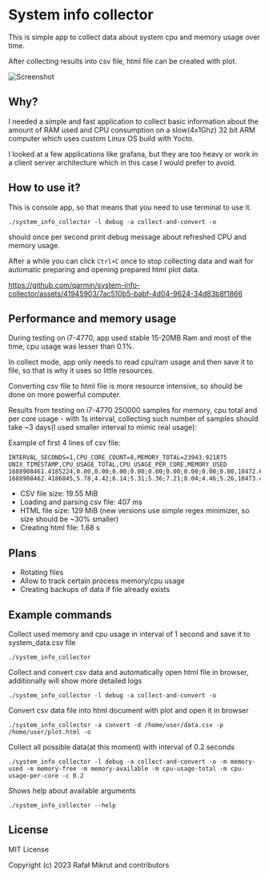 # System info collector

This is simple app to collect data about system cpu and memory usage over time.

After collecting results into csv file, html file can be created with plot.

![Screenshot](https://github.com/qarmin/czkawka/assets/41945903/58371709-996a-41cf-a352-d28addf24ad9)

## Why?

I needed a simple and fast application to collect basic information about the amount of RAM used and CPU consumption on
a slow(4x1Ghz) 32 bit ARM computer which uses custom Linux OS build with Yocto.

I looked at a few applications like grafana, but they are too heavy or work in a client server architecture
which in this case I would prefer to avoid.

## How to use it?

This is console app, so that means that you need to use terminal to use it.

```
./system_info_collector -l debug -a collect-and-convert -o
```

should once per second print debug message about refreshed CPU and memory usage.

After a while you can click `Ctrl+C` once to stop collecting data and wait for automatic preparing and opening prepared
html plot data.

https://github.com/qarmin/system-info-collector/assets/41945903/7ac510b5-babf-4d04-9624-34d83b8f1866

## Performance and memory usage

During testing on i7-4770, app used stable 15-20MB Ram and most of the time, cpu usage was lesser than 0.1%.

In collect mode, app only needs to read cpu/ram usage and then save it to file, so that is why it uses so little
resources.

Converting csv file to html file is more resource intensive, so should be done on more powerful computer.

Results from testing on i7-4770 250000 samples for memory, cpu total and per core usage - with 1s interval, collecting
such number of samples should take ~3 days(I used smaller interval to mimic real usage):

Example of first 4 lines of csv file:

```
INTERVAL_SECONDS=1,CPU_CORE_COUNT=8,MEMORY_TOTAL=23943.921875
UNIX_TIMESTAMP,CPU_USAGE_TOTAL,CPU_USAGE_PER_CORE,MEMORY_USED
1688908461.4185224,0.00,0.00;0.00;0.00;0.00;0.00;0.00;0.00;0.00,10472.640625
1688908462.4186845,5.78,4.42;6.14;5.31;5.36;7.21;8.04;4.46;5.26,10473.49609375
```

- CSV file size: 19.55 MiB
- Loading and parsing csv file: 407 ms
- HTML file size: 129 MiB (new versions use simple regex minimizer, so size should be ~30% smaller)
- Creating html file: 1.68 s

## Plans

- Rotating files
- Allow to track certain process memory/cpu usage
- Creating backups of data if file already exists

## Example commands

Collect used memory and cpu usage in interval of 1 second and save it to system_data.csv file

```
./system_info_collector
```

Collect and convert csv data and automatically open html file in browser, additionally will show more detailed logs

```
./system_info_collector -l debug -a collect-and-convert -o
```

Convert csv data file into html document with plot and open it in browser

```
./system_info_collector -a convert -d /home/user/data.csv -p /home/user/plot.html -o
```

Collect all possible data(at this moment) with interval of 0.2 seconds

```
./system_info_collector -l debug -a collect-and-convert -o -m memory-used -m memory-free -m memory-available -m cpu-usage-total -m cpu-usage-per-core -c 0.2
```

Shows help about available arguments

```
./system_info_collector --help
```

## License

MIT License

Copyright (c) 2023 Rafał Mikrut and contributors